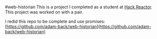 #web-historian
This is a project I completed as a student at [Hack Reactor](http://hackreactor.com). This project was worked on with a pair.

I redid this repo to be complete and use promises: [https://github.com/adam-back/web-historian](https://github.com/adam-back/web-historian)
